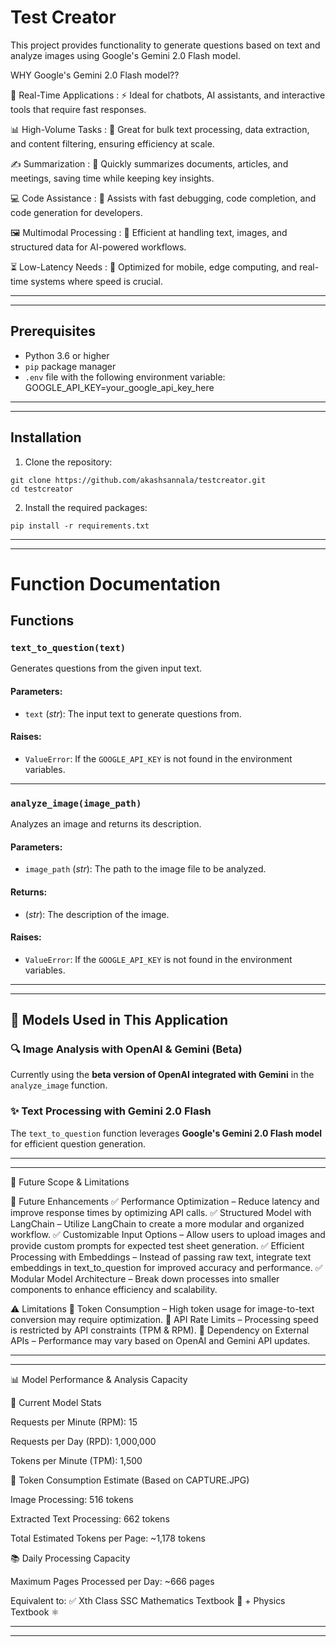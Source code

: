# Test Creator

This project provides functionality to generate questions based on text and analyze images using Google's Gemini 2.0 Flash model.


WHY Google's Gemini 2.0 Flash model??

💬 Real-Time Applications :
⚡ Ideal for chatbots, AI assistants, and interactive tools that require fast responses.

📊 High-Volume Tasks :
📑 Great for bulk text processing, data extraction, and content filtering, ensuring efficiency at scale.

✍️ Summarization :
📄 Quickly summarizes documents, articles, and meetings, saving time while keeping key insights.

💻 Code Assistance :
🔧 Assists with fast debugging, code completion, and code generation for developers.

🖼️ Multimodal Processing :
📸 Efficient at handling text, images, and structured data for AI-powered workflows.

⏳ Low-Latency Needs :
📱 Optimized for mobile, edge computing, and real-time systems where speed is crucial.

------------------------------------------------------------------------------------------------------------------------------------------
------------------------------------------------------------------------------------------------------------------------------------------



## Prerequisites

- Python 3.6 or higher
- `pip` package manager
- `.env` file with the following environment variable:
    GOOGLE_API_KEY=your_google_api_key_here

------------------------------------------------------------------------------------------------------------------------------------------
------------------------------------------------------------------------------------------------------------------------------------------ 


## Installation

1. Clone the repository:
  ```
  git clone https://github.com/akashsannala/testcreator.git
  cd testcreator
  ```

2. Install the required packages:
  ```
  pip install -r requirements.txt

  ```


------------------------------------------------------------------------------------------------------------------------------------------
------------------------------------------------------------------------------------------------------------------------------------------



# Function Documentation

## **Functions**

### `text_to_question(text)`
Generates questions from the given input text.

#### **Parameters**:
- `text` (*str*): The input text to generate questions from.

#### **Raises**:
- `ValueError`: If the `GOOGLE_API_KEY` is not found in the environment variables.

------------------------------------------------------------------------------------------------------------------------------------------

### `analyze_image(image_path)`
Analyzes an image and returns its description.

#### **Parameters**:
- `image_path` (*str*): The path to the image file to be analyzed.

#### **Returns**:
- (*str*): The description of the image.

#### **Raises**:
- `ValueError`: If the `GOOGLE_API_KEY` is not found in the environment variables.


------------------------------------------------------------------------------------------------------------------------------------------
------------------------------------------------------------------------------------------------------------------------------------------

## 🧠 Models Used in This Application  

### 🔍 **Image Analysis with OpenAI & Gemini (Beta)**  
Currently using the **beta version of OpenAI integrated with Gemini** in the `analyze_image` function.  

### ✨ **Text Processing with Gemini 2.0 Flash**  
The `text_to_question` function leverages **Google's Gemini 2.0 Flash model** for efficient question generation.  

------------------------------------------------------------------------------------------------------------------------------------------
------------------------------------------------------------------------------------------------------------------------------------------


🚀 Future Scope & Limitations 


🎯 Future Enhancements
✅ Performance Optimization – Reduce latency and improve response times by optimizing API calls.
✅ Structured Model with LangChain – Utilize LangChain to create a more modular and organized workflow.
✅ Customizable Input Options – Allow users to upload images and provide custom prompts for expected test sheet generation.
✅ Efficient Processing with Embeddings – Instead of passing raw text, integrate text embeddings in text_to_question for improved accuracy and performance.
✅ Modular Model Architecture – Break down processes into smaller components to enhance efficiency and scalability.


⚠️ Limitations
📌 Token Consumption – High token usage for image-to-text conversion may require optimization.
📌 API Rate Limits – Processing speed is restricted by API constraints (TPM & RPM).
📌 Dependency on External APIs – Performance may vary based on OpenAI and Gemini API updates.


------------------------------------------------------------------------------------------------------------------------------------------
------------------------------------------------------------------------------------------------------------------------------------------


📊 Model Performance & Analysis Capacity

🔢 Current Model Stats

Requests per Minute (RPM): 15

Requests per Day (RPD): 1,000,000

Tokens per Minute (TPM): 1,500

📄 Token Consumption Estimate (Based on CAPTURE.JPG)

Image Processing: 516 tokens

Extracted Text Processing: 662 tokens

Total Estimated Tokens per Page: ~1,178 tokens

📚 Daily Processing Capacity

Maximum Pages Processed per Day: ~666 pages

Equivalent to:
✅ Xth Class SSC Mathematics Textbook 📖 + Physics Textbook ⚛️


------------------------------------------------------------------------------------------------------------------------------------------
------------------------------------------------------------------------------------------------------------------------------------------







